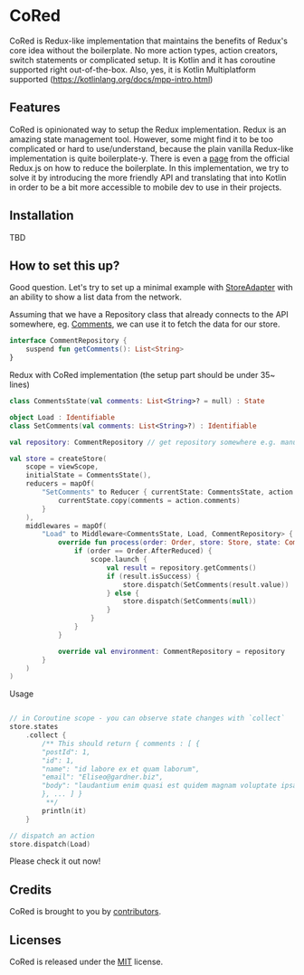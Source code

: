 # CoRed

CoRed is Redux-like implementation that maintains the benefits of Redux's core idea without the
boilerplate. No more action types, action creators, switch statements or complicated setup. It is
Kotlin and it has coroutine supported right out-of-the-box. Also, yes, it is Kotlin Multiplatform
supported (https://kotlinlang.org/docs/mpp-intro.html)

## Features

CoRed is opinionated way to setup the Redux implementation. Redux is an amazing state management
tool. However, some might find it to be too complicated or hard to use/understand, because the plain
vanilla Redux-like implementation is quite boilerplate-y. There is even
a [page](https://redux.js.org/recipes/reducing-boilerplate/) from the official Redux.js on how to
reduce the boilerplate. In this implementation, we try to solve it by introducing the more friendly
API and translating that into Kotlin in order to be a bit more accessible to mobile dev to
use in their projects.

## Installation

TBD

## How to set this up?

Good question. Let's try to set up a minimal example
with [StoreAdapter](./cored/src/commonMain/kotlin/com/github/kittinunf/cored/StoreAdapter.kt) with
an ability to show a list data from the network.

Assuming that we have a Repository class that already connects to the API somewhere,
eg. [Comments](http://jsonplaceholder.typicode.com/comments), we can use it to fetch the data for
our store.

```kotlin
interface CommentRepository {
    suspend fun getComments(): List<String>
}
```

Redux with CoRed implementation (the setup part should be under 35~ lines)

```kotlin
class CommentsState(val comments: List<String>? = null) : State

object Load : Identifiable
class SetComments(val comments: List<String>?) : Identifiable

val repository: CommentRepository // get repository somewhere e.g. manually create, DI, or 3rd party library

val store = createStore(
    scope = viewScope,
    initialState = CommentsState(),
    reducers = mapOf(
        "SetComments" to Reducer { currentState: CommentsState, action: SetComments ->
            currentState.copy(comments = action.comments)
        }
    ),
    middlewares = mapOf(
        "Load" to Middleware<CommentsState, Load, CommentRepository> {
            override fun process(order: Order, store: Store, state: CommentsState, action: Load) {
                if (order == Order.AfterReduced) {
                    scope.launch {
                        val result = repository.getComments()
                        if (result.isSuccess) {
                            store.dispatch(SetComments(result.value))
                        } else {
                            store.dispatch(SetComments(null))
                        }
                    }
                }
            }

            override val environment: CommentRepository = repository
        }
    )
)

```

Usage

```kotlin

// in Coroutine scope - you can observe state changes with `collect`
store.states
    .collect {
        /** This should return { comments : [ {
        "postId": 1,
        "id": 1,
        "name": "id labore ex et quam laborum",
        "email": "Eliseo@gardner.biz",
        "body": "laudantium enim quasi est quidem magnam voluptate ipsam eos\ntempora quo necessitatibus\ndolor quam autem quasi\nreiciendis et nam sapiente accusantium"
        }, ... ] }
         **/
        println(it)
    }

// dispatch an action 
store.dispatch(Load)
```

Please check it out now!

## Credits

CoRed is brought to you by [contributors](https://github.com/kittinunf/CoRed/graphs/contributors).

## Licenses

CoRed is released under the [MIT](https://opensource.org/licenses/MIT) license.
